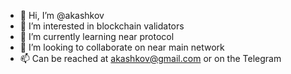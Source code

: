 - 👋 Hi, I’m @akashkov
- 👀 I’m interested in blockchain validators
- 🌱 I’m currently learning near protocol
- 💞️ I’m looking to collaborate on near main network 
- 📫 Can be reached at akashkov@gmail.com or on the Telegram 

<!---
akashkov/akashkov is a ✨ special ✨ repository because its `README.md` (this file) appears on your GitHub profile.
You can click the Preview link to take a look at your changes.
--->
